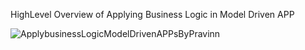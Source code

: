 HighLevel Overview of Applying Business Logic in Model Driven APP

![ApplybusinessLogicModelDrivenAPPsByPravinn](https://user-images.githubusercontent.com/35328578/204078120-194c0bdc-0e88-4a40-9e83-ea7cc4bf0e8b.jpg)

